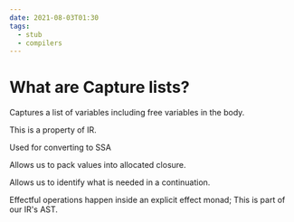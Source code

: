 ```yaml
---
date: 2021-08-03T01:30
tags: 
  - stub
  - compilers
---
```


# What are Capture lists?

Captures a list of variables including free variables in the body.

This is a property of IR.

Used for converting to SSA

Allows us to pack values into allocated closure.

Allows us to identify what is needed in a continuation.

Effectful operations happen inside an explicit effect monad;
This is part of our IR's AST.
